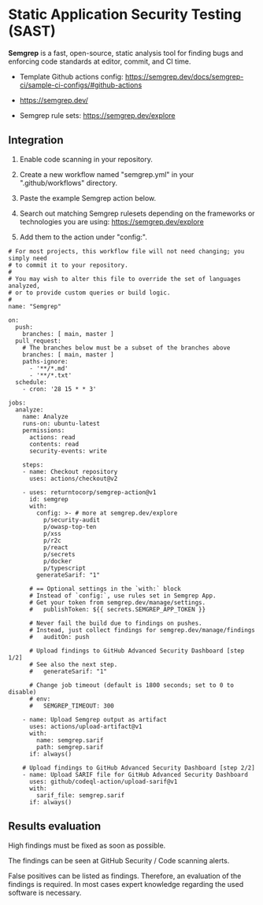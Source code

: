 # Static Application Security Testing (SAST)

<b>Semgrep</b> is a fast, open-source, static analysis tool for finding bugs and enforcing code standards at editor, commit, and CI time.

- Template Github actions config: https://semgrep.dev/docs/semgrep-ci/sample-ci-configs/#github-actions

- https://semgrep.dev/

- Semgrep rule sets: https://semgrep.dev/explore

## Integration

1. Enable code scanning in your repository.

2. Create a new workflow named "semgrep.yml" in your ".github/workflows" directory.

3. Paste the example Semgrep action below.

4. Search out matching Semgrep rulesets depending on the frameworks or technologies you are using: https://semgrep.dev/explore

5. Add them to the action under "config:".

```
# For most projects, this workflow file will not need changing; you simply need
# to commit it to your repository.
#
# You may wish to alter this file to override the set of languages analyzed,
# or to provide custom queries or build logic.
#
name: "Semgrep"

on:
  push:
    branches: [ main, master ]
  pull_request:
    # The branches below must be a subset of the branches above
    branches: [ main, master ]
    paths-ignore:
      - '**/*.md'
      - '**/*.txt'
  schedule:
    - cron: '28 15 * * 3'

jobs:
  analyze:
    name: Analyze
    runs-on: ubuntu-latest
    permissions:
      actions: read
      contents: read
      security-events: write

    steps:
    - name: Checkout repository
      uses: actions/checkout@v2

    - uses: returntocorp/semgrep-action@v1
      id: semgrep
      with:
        config: >- # more at semgrep.dev/explore
          p/security-audit
          p/owasp-top-ten
          p/xss
          p/r2c
          p/react
          p/secrets
          p/docker
          p/typescript
        generateSarif: "1"

      # == Optional settings in the `with:` block
      # Instead of `config:`, use rules set in Semgrep App.
      # Get your token from semgrep.dev/manage/settings.
      #   publishToken: ${{ secrets.SEMGREP_APP_TOKEN }}

      # Never fail the build due to findings on pushes.
      # Instead, just collect findings for semgrep.dev/manage/findings
      #   auditOn: push

      # Upload findings to GitHub Advanced Security Dashboard [step 1/2]
      # See also the next step.
      #   generateSarif: "1"

      # Change job timeout (default is 1800 seconds; set to 0 to disable)
      # env:
      #   SEMGREP_TIMEOUT: 300

    - name: Upload Semgrep output as artifact
      uses: actions/upload-artifact@v1
      with:
        name: semgrep.sarif
        path: semgrep.sarif
      if: always()

    # Upload findings to GitHub Advanced Security Dashboard [step 2/2]
    - name: Upload SARIF file for GitHub Advanced Security Dashboard
      uses: github/codeql-action/upload-sarif@v1
      with:
        sarif_file: semgrep.sarif
      if: always()
```

## Results evaluation

High findings must be fixed as soon as possible.

The findings can be seen at GitHub Security / Code scanning alerts.

False positives can be listed as findings. Therefore, an evaluation of the findings is required. In most cases expert knowledge regarding the used software is necessary.
